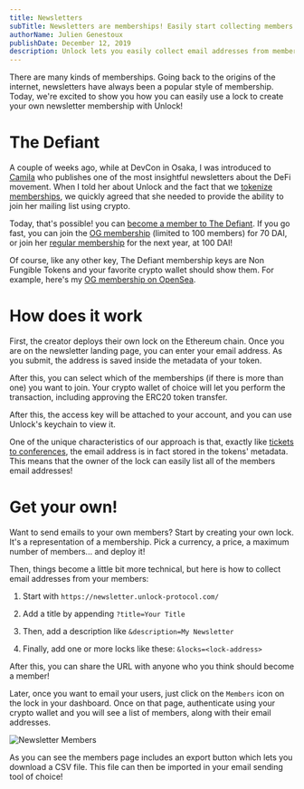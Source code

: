 ```yaml
---
title: Newsletters
subTitle: Newsletters are memberships! Easily start collecting members with their email addresses using Unlock
authorName: Julien Genestoux
publishDate: December 12, 2019
description: Unlock lets you easily collect email addresses from members to create your own paid-for mailing list, using Ethereum and Non Fungible Tokens
---
```


There are many kinds of memberships. Going back to the origins of the internet, newsletters have always been a popular style of membership. Today, we're excited to show you how you can easily use a lock to create your own newsletter membership with Unlock!

# The Defiant

A couple of weeks ago, while at DevCon in Osaka, I was introduced to [Camila](https://twitter.com/camirusso) who publishes one of the most insightful newsletters about the DeFi movement. When I told her about Unlock and the fact that we [tokenize memberships](/tokenizing-memberships/), we quickly agreed that she needed to provide the ability to join her mailing list using crypto.

Today, that's possible! you can [become a member to The Defiant](https://bit.ly/the-defiant). If you go fast, you can join the [OG membership](https://etherscan.io/address/0xFA7001A0310B5E69B7b95B72aeBaA66C72E084bf) (limited to 100 members) for 70 DAI, or join her [regular membership](https://etherscan.io/address/0x43154efc9cb33c80833c0dec1e15bb9cfc1275e5) for the next year, at 100 DAI!

Of course, like any other key, The Defiant membership keys are Non Fungible Tokens and your favorite crypto wallet should show them. For example, here's my [OG membership on OpenSea](https://opensea.io/assets/0xFA7001A0310B5E69B7b95B72aeBaA66C72E084bf/1).

# How does it work

First, the creator deploys their own lock on the Ethereum chain. Once you are on the newsletter landing page, you can enter your email address. As you submit, the address is saved inside the metadata of your token.

After this, you can select which of the memberships (if there is more than one) you want to join. Your crypto wallet of choice will let you perform the transaction, including approving the ERC20 token transfer.

After this, the access key will be attached to your account, and you can use Unlock's keychain to view it.

One of the unique characteristics of our approach is that, exactly like [tickets to conferences](/blog/ethcc-tickets/), the email address is in fact stored in the tokens' metadata. This means that the owner of the lock can easily list all of the members email addresses!

# Get your own!

Want to send emails to your own members? Start by creating your own lock. It's a representation of a membership. Pick a currency, a price, a maximum number of members... and deploy it!

Then, things become a little bit more technical, but here is how to collect email addresses from your members:

1. Start with `https://newsletter.unlock-protocol.com/`

2. Add a title by appending `?title=Your Title`

3. Then, add a description like `&description=My Newsletter`

4. Finally, add one or more locks like these: `&locks=<lock-address>`

After this, you can share the URL with anyone who you think should become a member!

Later, once you want to email your users, just click on the `Members` icon on the lock in your dashboard. Once on that page, authenticate using your crypto wallet and you will see a list of members, along with their email addresses.

![Newsletter Members](/static/images/blog/introducing-newsletter/defiant-members.png)

As you can see the members page includes an export button which lets you download a CSV file. This file can then be imported in your email sending tool of choice!
